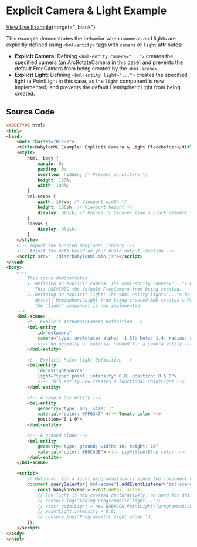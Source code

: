# Explicit Camera & Light Example

[View Live Example](https://babylonml-frontend.netlify.app/examples/explicit_camera_light_placeholder.html){:target="_blank"}

This example demonstrates the behavior when cameras and lights are explicitly defined using `<bml-entity>` tags with `camera` or `light` attributes:

*   **Explicit Camera:** Defining `<bml-entity camera="...">` creates the specified camera (an ArcRotateCamera in this case) and prevents the default FreeCamera from being created by the `<bml-scene>`.
*   **Explicit Light:** Defining `<bml-entity light="...">` creates the specified light (a PointLight in this case, as the `light` component is now implemented) and prevents the default HemisphericLight from being created.


## Source Code

```html
<!DOCTYPE html>
<html>
<head>
    <meta charset="UTF-8">
    <title>BabylonML Example: Explicit Camera & Light Placeholder</title>
    <style>
        html, body {
            margin: 0;
            padding: 0;
            overflow: hidden; /* Prevent scrollbars */
            height: 100%;
            width: 100%;
        }
        bml-scene {
            width: 100vw; /* Viewport width */
            height: 100vh; /* Viewport height */
            display: block; /* Ensure it behaves like a block element */
        }
        canvas {
            display: block;
        }
    </style>
    <!-- Import the bundled BabylonML library -->
    <!-- Adjust the path based on your build output location -->
    <script src="../dist/babylonml.min.js"></script>
</head>
<body>
    <!--
        This scene demonstrates:
        1. Defining an explicit camera: The <bml-entity camera="..."> below creates an ArcRotateCamera.
           This PREVENTS the default FreeCamera from being created.
        2. Defining an explicit light: The <bml-entity light="..."> below PREVENTS the
           default HemisphericLight from being created AND creates a PointLight because
           the 'light' component is now implemented.
    -->
    <bml-scene>
        <!-- Explicit ArcRotateCamera Definition -->
        <bml-entity
            id="myCamera"
            camera="type: arcRotate; alpha: -1.57; beta: 1.4; radius: 8; target: 0 1 0; attachControl: true">
            <!-- No geometry or material needed for a camera entity -->
        </bml-entity>

        <!-- Explicit Point Light Definition -->
        <bml-entity
            id="myLightSource"
            light="type: point; intensity: 0.8; position: 0 5 0">
            <!-- This entity now creates a functional PointLight -->
        </bml-entity>

        <!-- A simple box entity -->
        <bml-entity
            geometry="type: box; size: 1"
            material="color: #FF6347" <!-- Tomato color -->
            position="0 1 0">
        </bml-entity>

        <!-- A ground plane -->
        <bml-entity
            geometry="type: ground; width: 10; height: 10"
            material="color: #B0C4DE"> <!-- LightSteelBlue color -->
        </bml-entity>
    </bml-scene>

    <script>
        // Optional: Add a light programmatically since the component doesn't exist yet
        document.querySelector('bml-scene').addEventListener('bml-scene-ready', (event) => {
            const babylonScene = event.detail.scene;
            // The light is now created declaratively, no need for this JS unless modifying later.
            // console.log("Adding programmatic light...");
            // const pointLight = new BABYLON.PointLight("programmaticLight", new BABYLON.Vector3(0, 5, 0), babylonScene);
            // pointLight.intensity = 0.8;
            // console.log("Programmatic light added.");
        });
    </script>
</body>
</html>
```
